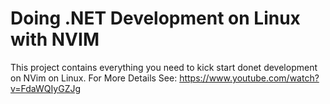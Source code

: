 # Doing .NET Development on Linux with NVIM
This project contains everything you need to kick start donet development on NVim on Linux. 
For More Details See: https://www.youtube.com/watch?v=FdaWQIyGZJg

